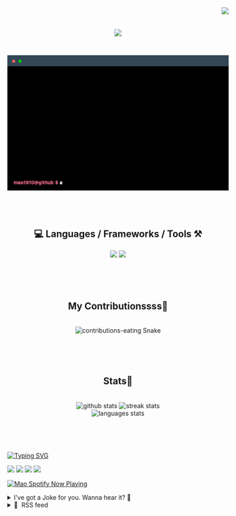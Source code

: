 <!-- TODO 
Update Socials
Update "Technologies"
Update Terminal
Update Top Languages (exclude forked repositories)
-->

<!-- VISITOR BADGE -->
<!-- https://github.com/hehuapei/visitor-badge -->

<img align="right" src="https://visitor-badge.laobi.icu/badge?page_id=mao1910.mao1910&left_color=%2379DAF9&right_color=%23FE6E96" />


<!-- TYPING SVG -->
<!-- https://github.com/DenverCoder1/readme-typing-svg -->

<h1 align="center">
    <img src="https://readme-typing-svg.herokuapp.com/?font=Righteous&size=35&center=true&vCenter=true&width=500&height=70&color=FE6E96&font=poppins&duration=5000&lines=Hi+There!+👋;+I'm+Mao!;" />
</h1>

<br/>


<!-- ABOUT ME TERMINAL -->
<div align="center">
<img src="/assets/terminal-5.gif?raw=true" alt="Terminal"/>
</div>
<br/><br/><br/>


<!-- TECHNOLOGIES LOGOS -->
<!-- https://github.com/tandpfun/skill-icons -->

<h2 align="center">💻 Languages / Frameworks / Tools ⚒️</h2>
<div align="center">
    <img src="https://skillicons.dev/icons?i=javascript,typescript,angular,react,html,css,scss,bootstrap,cs,java,spring" />
    <img src="https://skillicons.dev/icons?i=flutter,firebase,supabase,mysql,git,github,gitlab,vscode,idea,maven,figma" />
</div>

<br/><br/><br/>


<!-- CONTRIBUTIONS SNAKE GAME -->
<!-- https://github.com/Platane/snk -->

<div align="center">
  <h2> My Contributionssss🐍 </h2>
  <br>
  <img alt="contributions-eating Snake" src="https://raw.githubusercontent.com/mao1910/mao1910/output/github-contribution-grid-snake.svg" />

  <!-- Four lines below suggested by Planate for Dark mode-->
  <picture>
  <source media="(prefers-color-scheme: dark)" srcset="github-snake-dark.svg" />
  <source media="(prefers-color-scheme: light)" srcset="github-snake.svg" />
  </picture>
  
  <br/><br/><br/>
</div>


<!-- GITHUB STATS -->
<!-- https://github.com/DenverCoder1/github-readme-streak-stats --> <!--  My Vercel -->
<!-- https://github.com/anuraghazra/github-readme-stats --> <!--  My  Vercel -->

<h2 align="center"> Stats📝 </h2>
  <br>
<div align=center>
  <img width=429 src="https://github-readme-stats-mao1910.vercel.app/api?username=mao1910&count_private=true&show_icons=true&theme=dracula&rank_icon=github&hide=contribs&border_radius=10&border_color=79DAF9" alt="github stats"/>
  <img width=396 src="https://github-readme-streak-stats-2235.vercel.app?user=mao1910&count_private=true&theme=dracula&currStreakNum=79DAF9&currStreakLabel=FE6E96&border_radius=10&border=79DAF9" alt="streak stats"/>
  <br/>
  <img src="https://github-readme-stats-mao1910.vercel.app/api/top-langs/?username=mao1910&layout=compact&theme=dracula&border_radius=10&size_weight=0.5&count_weight=0.5&border_color=79DAF9" alt="languages stats" />
</div>

<br/><br/><br/>


<!-- FOOTER -->
<!-- https://github.com/DenverCoder1/readme-typing-svg -->
<!-- https://readme-typing-svg.demolab.com/demo/ -->

<a href="https://git.io/typing-svg"><img src="https://readme-typing-svg.demolab.com?font=Poppins&pause=1000&color=FE6E96&width=535&lines=Thanks+for+dropping+by!;Feel+free+to+check+any+of+the+Socials+below+%F0%9F%91%87;Or+the+Joke+Of+The+Day+if+you're+down+for+a+giggle+%F0%9F%98%9D;Hope+to+see+you+again+%F0%9F%91%8A;Uh%3F+You're+still+here%3F;Well...+I'm+running+out+of+things+to+say...;Tell+you+what%2C+due+to+your+effort+and+perseverance%2C;I+shall+present+you+with+a+short+poem%3A;%22To+code%2C+or+not+to+code%2C+that+is+the+question%3A;Whether+'tis+nobler+in+the+IDE+to+debug;The+errors+and+issues+of+outrageous+software%2C;Or+to+take+up+the+keyboard+against+a+sea+of+bugs;And+by+coding%2C+end+them.%22;by+William+Shakespeare%2C+probably.+;Pretty+sure+that's+Hamlet's.;Alrighty%2C+this+has+been+fun.;But+I'll+restart+the+loop+now...+see+ya+soon!" alt="Typing SVG" /></a>


<!--  SOCIAL NETWORKS -->
<!-- https://github.com/alexandresanlim/Badges4-README.md-Profile -->

  <div> 
    <a href="https://www.deviantart.com/madeinkobaia/art/my-profile-is-under-construction-265626465" target="_blank"><img src="https://img.shields.io/badge/-LinkedIn-%230077B5?style=for-the-badge&logo=linkedin&logoColor=white" target="_blank"></a> <!-- ADD LINKEDIN PROFILE -->
    <a href = "https://www.nicepng.com/ourpic/u2q8o0t4t4r5o0r5_website-under-construction-png-graphic-transparent-website-under/"><img src="https://img.shields.io/badge/Portfolio-4285F4?style=for-the-badge&logo=Google-chrome&logoColor=white" target="_blank"></a> <!-- ADD PORTFOLIO WEBSITE -->
    <a href="https://discord.gg" target="_blank"><img src="https://img.shields.io/badge/Discord-7289DA?style=for-the-badge&logo=discord&logoColor=white" target="_blank"></a> <!-- ADD DISCORD --> <!-- User or Server? -->
    <a href = "mailto:mao1910dev@gmail.com"><img src="https://img.shields.io/badge/Gmail-D14836?style=for-the-badge&logo=gmail&logoColor=white" target="_blank"></a>
  </div>


<!-- SPOTIFY PLAYING-->
<!-- https://github.com/novatorem/novatorem --> <!-- My Vercel -->

[<img width=438px src="https://spotify-now-playing-git-main-mao1910.vercel.app//api/spotify/?border_color=FE6E96" alt="Mao Spotify Now Playing" />](https://open.spotify.com/user/31542et242zglhf42ydrtqgvuvde)


<!-- JOKE OF THE DAY -->
<!-- https://github.com/ABSphreak/readme-jokes --> <!-- My Vercel -->

<details>
<summary>I've got a Joke for you. Wanna hear it? 🙈</summary>

<br/>

 <tr>
 <td style="padding-top:4px"><img src = "https://readme-jokes-git-master-mao1910.vercel.app/api?&theme=dracula"></td>
 </tr>

</details>


<!-- RSS FEED -->
<!-- https://github.com/gautamkrishnar/blog-post-workflow -->

<details>
<summary>📕 &nbsp;RSS feed</summary>

<br/>


<!-- BLOG-POST-LIST:START -->
 #### - [Want to Master BEM CSS Like a Pro? Check out this Ultimate Guide!](https://dev.to/jaimaldullat/want-to-master-bem-css-like-a-pro-check-out-this-ultimate-guide-1nj0) 
 <details><summary>Article</summary> <p>Ever felt lost in a maze of CSS classes, unsure of where one style ends and another begins? You’re not alone. Many developers have faced the daunting task of untangling CSS, only to wish for a magic spell to make everything orderly.</p>

<p><strong>Enter BEM:</strong> the spellbook for writing cleaner, more readable class names in HTML and CSS. It’s not just a methodology; it’s a mindset shift. Dive in, and discover how BEM can transform chaos into clarity, and make your next project a breeze.</p>

<blockquote>
<p>“In the world of CSS, design is an art, but naming conventions? That’s pure science.”</p>
</blockquote>




<h2>
  
  
  What is BEM?
</h2>

<p>BEM stands for <strong><em>Block</em></strong>, <strong><em>Element</em></strong>, <strong><em>Modifier</em></strong>. It’s a naming convention for writing cleaner and more readable class names in HTML and CSS. The main idea behind BEM is to divide the user interface into independent blocks, making it easier to maintain and scale your code.</p>

<ul>
<li>
<strong>Block</strong>: A standalone entity that is meaningful on its own. E.g., <code>header</code>, <code>container</code>, <code>menu</code>.</li>
<li>
<strong>Element</strong>: A part of a block that has no standalone meaning and is semantically tied to its block. E.g., <code>menu__item</code>, <code>header__logo</code>.</li>
<li>
<strong>Modifier</strong>: A flag on a block or element used to change appearance or behaviour. E.g., <code>button--large</code>, <code>menu__item--active</code>.</li>
</ul>




<h2>
  
  
  Why Use BEM?
</h2>

<ol>
<li>
<strong>Modularity</strong>: BEM promotes the creation of independent blocks, making it easier to reuse code across different parts of your project or even different projects.</li>
<li>
<strong>Clarity</strong>: With BEM, developers can easily discern the relationship between the HTML and CSS, reducing the learning curve for team members.</li>
<li>
<strong>Avoids specificity wars</strong>: Since BEM avoids nesting and relies on class names, you won’t find yourself battling with overly specific selectors.</li>
</ol>




<h2>
  
  
  How to Implement BEM
</h2>

<ol>
<li>
<strong>Start with Blocks</strong>: Identify standalone entities in your design. These will be your blocks. For example, a navigation bar can be a block named <code>nav</code>.</li>
<li>
<strong>Identify Elements</strong>: Look within your blocks to find elements. Using our nav example, individual links would be elements. They can be named <code>nav__item</code>.</li>
<li>
<strong>Add Modifiers as Needed</strong>: If you have variations of a block or element, use a modifier. For instance, if one of the navigation links is the current page and you want to style it differently, you could use a modifier like <code>nav__item--active</code>.</li>
</ol>




<h2>
  
  
  BEM in Practice
</h2>

<p>Here’s a simple example to illustrate BEM:</p>

<p><strong>File: <code>index.html</code></strong><br>
</p>

<div class="highlight js-code-highlight">
<pre class="highlight html"><code><span class="c">&lt;!-- Block --&gt;</span>
<span class="nt">&lt;nav</span> <span class="na">class=</span><span class="s">"nav"</span><span class="nt">&gt;</span>

  <span class="c">&lt;!-- Element --&gt;</span>
  <span class="nt">&lt;a</span> <span class="na">href=</span><span class="s">"#"</span> <span class="na">class=</span><span class="s">"nav__item"</span><span class="nt">&gt;</span>Home<span class="nt">&lt;/a&gt;</span>

  <span class="c">&lt;!-- Element with Modifier --&gt;</span>
  <span class="nt">&lt;a</span> <span class="na">href=</span><span class="s">"#"</span> <span class="na">class=</span><span class="s">"nav__item nav__item--active"</span><span class="nt">&gt;</span>About<span class="nt">&lt;/a&gt;</span>

  <span class="nt">&lt;a</span> <span class="na">href=</span><span class="s">"#"</span> <span class="na">class=</span><span class="s">"nav__item"</span><span class="nt">&gt;</span>Contact<span class="nt">&lt;/a&gt;</span>
<span class="nt">&lt;/nav&gt;</span>
</code></pre>

</div>



<ul>
<li>
<strong>Block (<code>&lt;nav class="nav"&gt;</code>)</strong>: This is the main container or parent component, which in this case is a navigation bar. It's given the class name <code>nav</code>, representing the block in BEM.</li>
<li>
<strong>Element (<code>&lt;a href="#" class="nav__item"&gt;</code>)</strong>: These are the individual links within the navigation bar. They are given the class name <code>nav__item</code>, where nav is the block name and item is the element name. The double underscores (__) indicate that item is an element of the nav block.</li>
<li>
<strong>Element with Modifier (<code>&lt;a href="#" class="nav__item nav__item--active"&gt;</code>)</strong>: This is also an individual link but with an additional class <code>nav__item--active</code>. The double hyphens (--) indicate a modifier. This modifier represents a variation of the <code>nav__item</code> element, which in this case is an active or currently selected link.</li>
</ul>

<p><strong>File: <code>style.css</code></strong><br>
</p>

<div class="highlight js-code-highlight">
<pre class="highlight css"><code><span class="c">/* Block */</span>
<span class="nc">.nav</span> <span class="p">{</span>
  <span class="nl">background-color</span><span class="p">:</span> <span class="m">#333</span><span class="p">;</span>
  <span class="nl">padding</span><span class="p">:</span> <span class="m">1rem</span><span class="p">;</span>
<span class="p">}</span>

<span class="c">/* Element */</span>
<span class="nc">.nav__item</span> <span class="p">{</span>
  <span class="nl">color</span><span class="p">:</span> <span class="no">white</span><span class="p">;</span>
  <span class="nl">text-decoration</span><span class="p">:</span> <span class="nb">none</span><span class="p">;</span>
  <span class="nl">margin-right</span><span class="p">:</span> <span class="m">1rem</span><span class="p">;</span>
<span class="p">}</span>

<span class="c">/* Modifier */</span>
<span class="nc">.nav__item--active</span> <span class="p">{</span>
  <span class="nl">font-weight</span><span class="p">:</span> <span class="nb">bold</span><span class="p">;</span>
<span class="p">}</span>
</code></pre>

</div>



<ul>
<li>
<strong>Block (<code>.nav</code>)</strong>: This CSS rule targets the nav block. It sets a dark background color (#333) and a padding of 1rem around the navigation bar.</li>
<li>
<strong>Element (<code>.nav__item</code>)</strong>: This rule targets the nav__item elements, which are the individual links. It sets the text color to white, removes any underlines (text-decoration: none), and adds a margin to the right of each link (margin-right: 1rem).</li>
<li>
<strong>Modifier (<code>.nav__item--active</code>)</strong>: This rule targets the nav__item element with the --active modifier. It makes the font weight bold, indicating that this particular link is the active or currently selected link.</li>
</ul>




<h2>
  
  
  Tips for Using BEM
</h2>

<ol>
<li>
<strong>Stay Consistent</strong>: Once you decide to use BEM, stick to its conventions throughout your project.</li>
<li>
<strong>Avoid Deep Nesting</strong>: The beauty of BEM is its flat structure. Avoid the temptation to nest elements within elements.</li>
<li>
<strong>Use Tools</strong>: There are pre-processors like SASS and LESS that can make working with BEM even more efficient.</li>
</ol>




<h2>
  
  
  Conclusion
</h2>

<p>BEM is a powerful methodology that can bring clarity, consistency, and modularity to your CSS. While it might seem verbose at first, the benefits in terms of maintainability and scalability are immense. Give BEM a try in your next project and experience the difference for yourself!</p>

<p><strong>🔥 Wait! 🔥</strong><br>
Craving more insights like these? 🧠 <strong>Follow me</strong> and fuel that curiosity. And if this lit a spark? 👏 <strong>Like</strong> to keep the flame alive!</p>

 </details> 
 <hr /> 

 #### - [How to Boost Your App's User Productivity](https://dev.to/intesar/how-to-boost-your-apps-user-productivity-1all) 
 <details><summary>Article</summary> <p>When you think about User Productivity, what comes to mind?</p>

<p>If you said “a user/customer’s efficiency when using a software”, you’re on the right track.</p>

<p>User productivity is a measure of how efficiently a user or customer can accomplish their tasks and achieve their goals when using a software application.</p>

<p>In today's digital world, the efficiency and effectiveness with which users can navigate and interact with software are key determinants of overall user satisfaction, customer loyalty, and the success of an application.</p>

<p>You can ensure high user productivity by improving four key features of an application system:</p>

<p>App Performance: App performance encompasses the overall efficiency and responsiveness of an application. It includes factors like processing time, data retrieval speed, and the time it takes to send responses to the user. Applications with excellent performance not only respond quickly to user requests but also deliver a seamless and satisfying user experience, keeping users engaged and satisfied.<br>
Ease of access: A user-friendly interface and intuitive navigation contribute to ease of access. If it takes users too much time or effort to perform desired actions within the application, their productivity and efficiency will decrease, which can lead to user frustration and dissatisfaction.<br>
Error Handling: Error handling involves both the frequency of disruptions users encounter and the ability of the development team to patch and resolve these errors. A smooth and reliable application experience, with minimal errors, is crucial for maintaining user productivity and overall satisfaction.<br>
Availability of data: The availability of necessary data is essential for user productivity. Users must have easy access to the data they require to complete their tasks. Moreover, comprehensive documentation can help users navigate the application and make the most of its features, preventing productivity bottlenecks.<br>
To move users along a workflow (from start to finish in their journey within an application), you may optimize an application to provide high performance in all 4 of these aspects. Neglecting any one of them can result in diminished user productivity and potential dissatisfaction.</p>

<p>It's important to note that small improvements or declines in these key features can have a substantial impact.</p>

<p>For instance, a slight delay in action and reaction can reduce customer satisfaction by as much as 12% and may lead to a 19% drop in website traffic. If a user encounters two or more errors during their interaction with an application, it could result in an increase in churn by up to 40%.</p>

<p>Before the widespread use of cloud-base technology, companies were comfortable staying within their own boundaries or areas of expertise, rather than collaborating or integrating their services.</p>

<p>Users had to switch between different applications to complete their tasks or projects because those applications were not working together or providing seamless integration between their products.</p>

<p>The connection between API performance and user productivity is clear. When APIs perform well, they contribute to a more responsive, reliable, and efficient application, which, in turn, enhances the user's ability to complete tasks and achieve their objectives.</p>

<p>High API performance minimizes delays, reduces the likelihood of errors, and provides a more seamless experience for users. This, in turn, can positively impact user satisfaction, customer loyalty, and the overall success of the application.</p>

<p>Conversely, poor API performance can lead to user frustration, disruptions in workflow, and decreased productivity. Users may experience delays, errors, and overall dissatisfaction, which can result in reduced customer retention and increased churn.</p>

<p>To test these APIs and optimize performance, PerfAI provides a platform to proactively help you deliver high performance. With its no-code AI platform, you can triple your revenue and cut churn/drop rates significantly. You can sign-up for free here: <a href="https://app.perfai.ai">https://app.perfai.ai</a></p>

<p>Original blog<br>
<a href="https://www.perfai.ai/blog/how-to-improve-your-apps-user-productivity">https://www.perfai.ai/blog/how-to-improve-your-apps-user-productivity</a></p>

 </details> 
 <hr /> 

 #### - [Moonly weekly progress update #66 - Upgraded Raffle Feature and Twitter Space Giveaway](https://dev.to/moonly/moonly-weekly-progress-update-66-upgraded-raffle-feature-and-twitter-space-giveaway-3epb) 
 <details><summary>Article</summary> <h2>
  
  
  Moonly weekly progress update #66 — Upgraded Raffle Feature and Twitter Space Giveaway
</h2>

<p><a href="https://res.cloudinary.com/practicaldev/image/fetch/s--tClLCqOG--/c_limit%2Cf_auto%2Cfl_progressive%2Cq_auto%2Cw_800/https://cdn-images-1.medium.com/max/3200/1%2ALu7028hRyJG52Ymjd-RrEA.png" class="article-body-image-wrapper"><img src="https://res.cloudinary.com/practicaldev/image/fetch/s--tClLCqOG--/c_limit%2Cf_auto%2Cfl_progressive%2Cq_auto%2Cw_800/https://cdn-images-1.medium.com/max/3200/1%2ALu7028hRyJG52Ymjd-RrEA.png" alt="" width="800" height="467"></a></p>

<p>How are you guys? 👋 Hope you are having a great day!</p>

<p>Worked on Twitter Spaces Giveaway app and new Raffle feature, again mostly done, but still need some testing and polishing.</p>

<p>Upgraded so many things, resolved some issues and overall we improved these features a lot!</p>

<p><strong>Weekly devs progress:</strong></p>

<ul>
<li><p>Deploy updated mints scraper to production</p></li>
<li><p>A 10M token scraping experiment has been done</p></li>
<li><p>Created a minimal wallet connect adapter for ETH and Polygon</p></li>
<li><p>Created a fix for locked NFTs with Staking V1</p></li>
<li><p>Fixed backpack wallet signing issue and showed modal every time</p></li>
</ul>

<p><strong>Karamendos WL Flow:</strong></p>

<ul>
<li><p>Merged the Karamendos flow service with staging</p></li>
<li><p>Merged the whitelist server with staging</p></li>
<li><p>Testing the WL Flow on a staging server</p></li>
<li><p>Testing the Wl Flow on different browsers and on mobile</p></li>
</ul>

<p><strong>Holder Verification Bot:</strong></p>

<ul>
<li><p>Refactored the Token and attribute collector class</p></li>
<li><p>Changed the flow of scraping Tokens</p></li>
<li><p>Included config for handling token scraper</p></li>
<li><p>Rebuild the batch algorithm to select the perfect NFTs for scraping their attributes and tokens</p></li>
<li><p>Introduced a new batcher that optimizes the batching functionality</p></li>
<li><p>Implemented a cache system to streamline the token scraping process</p></li>
<li><p>Added a check cycle functionality to keep track of NFTs over time</p></li>
<li><p>Fixed a hidden issue with the wallet checker</p></li>
</ul>

<p><strong>Raffle Feature and Twitter Space Giveaway:</strong></p>

<ul>
<li><p>Show an error when a user tries to access the admin page without wallet</p></li>
<li><p>Ability to buy multiple tickets at once</p></li>
<li><p>Hide the buy ticket button when the raffle is not active</p></li>
<li><p>Show the claimed button when the raffle prize is claimed</p></li>
<li><p>Fixed the raffle admin crashing with a specific wallet: the issue was with metadata</p></li>
<li><p>Automatically deliver the raffle prize</p></li>
<li><p>Option for admin to select one prize per ticket or for all</p></li>
<li><p>Manually compared all the files in in giveaway branch with staging &amp; merged the conflicts</p></li>
<li><p>Updated program data structure to adjust new requirements</p></li>
<li><p>Updated the client code to adjust the new changes on the program side</p></li>
<li><p>Fixed the broken token creation tool</p></li>
<li><p>Fixed bug with token transfer utility</p></li>
<li><p>Fixed bug about reward token — return tokens when removing reward token</p></li>
</ul>

<p>Upcoming NFT collections:</p>

<p><a href="https://moon.ly/nft/uessup">https://moon.ly/nft/uessup</a></p>

<p><a href="https://moon.ly/nft/karamendos">https://moon.ly/nft/karamendos</a></p>

<p><a href="https://moon.ly/nft/phantom-mages">https://moon.ly/nft/phantom-mages</a></p>

<p><a href="https://moon.ly/nft/oneplanet-game-pass-x-hantao">https://moon.ly/nft/oneplanet-game-pass-x-hantao</a></p>

<p>Minted projects worth mentioning:</p>

<p><a href="https://moon.ly/nft/solcasinoio">https://moon.ly/nft/solcasinoio</a></p>

<p><a href="https://moon.ly/nft/mad-lads">https://moon.ly/nft/mad-lads</a></p>

<p><a href="https://moon.ly/nft/the-heist">https://moon.ly/nft/the-heist</a></p>

<p><a href="https://moon.ly/nft/the-heist-orangutans">https://moon.ly/nft/the-heist-orangutans</a></p>

 </details> 
 <hr /> 

 #### - [Reference: CSS Units](https://dev.to/mshertzberg/reference-css-units-94a) 
 <details><summary>Article</summary> <div class="table-wrapper-paragraph"><table>
<thead>
<tr>
<th>Unit</th>
<th>Explanation and Usage</th>
<th>Equivalents</th>
<th>Common Usages</th>
<th>When to Use</th>
</tr>
</thead>
<tbody>
<tr>
<td><code>ch</code></td>
<td>Character Width: Relative to the width of the "0" (zero) character.</td>
<td>N/A</td>
<td>Monospaced fonts, grids</td>
<td>Best for consistent character-based spacing.</td>
</tr>
<tr>
<td><code>cm</code></td>
<td>Centimeters: Absolute physical unit (for print).</td>
<td>N/A</td>
<td>Print styles, physical sizing</td>
<td>Print styles or specific physical measurements.</td>
</tr>
<tr>
<td><code>dvh</code></td>
<td>Dynamic Viewport Height: Relative to a percentage of the current viewport's height.</td>
<td>N/A</td>
<td>Dynamic, responsive layouts</td>
<td>Ideal for elements that need to adapt to the viewport.</td>
</tr>
<tr>
<td><code>dvw</code></td>
<td>Dynamic Viewport Width: Relative to a percentage of the current viewport's width.</td>
<td>N/A</td>
<td>Dynamic, responsive layouts</td>
<td>Suitable for responsive components with dynamic sizing.</td>
</tr>
<tr>
<td><code>em</code></td>
<td>Relative to the font-size of its parent.</td>
<td>1em = 100% of parent's size</td>
<td>Text sizing, flexible layouts</td>
<td>Good for responsive typography and layout.</td>
</tr>
<tr>
<td><code>ex</code></td>
<td>x-height: Relative to the height of the font's lowercase "x."</td>
<td>N/A</td>
<td>Text-related spacing</td>
<td>Useful for aligning text elements.</td>
</tr>
<tr>
<td><code>in</code></td>
<td>Inches: Absolute physical unit (for print).</td>
<td>N/A</td>
<td>Print styles, physical sizing</td>
<td>Print styles or specific physical measurements.</td>
</tr>
<tr>
<td><code>lvh</code></td>
<td>Limited Viewport Height: Relative to a percentage of the viewport's height, but with limits.</td>
<td>N/A</td>
<td>Limited, responsive components</td>
<td>Useful for responsive elements within a defined range.</td>
</tr>
<tr>
<td><code>lvw</code></td>
<td>Limited Viewport Width: Relative to a percentage of the viewport's width, but with limits.</td>
<td>N/A</td>
<td>Limited, responsive components</td>
<td>Great for responsive elements within a specified width range.</td>
</tr>
<tr>
<td><code>mm</code></td>
<td>Millimeters: Absolute physical unit (for print).</td>
<td>N/A</td>
<td>Print styles, physical sizing</td>
<td>Print styles or specific physical measurements.</td>
</tr>
<tr>
<td><code>pc</code></td>
<td>Picas: Absolute physical unit (for print).</td>
<td>1pc = 12 points</td>
<td>Print styles, typography</td>
<td>Use for print styles or typography in print media.</td>
</tr>
<tr>
<td><code>pt</code></td>
<td>Points: Absolute physical unit (for print).</td>
<td>1pt = 1/72 of an inch</td>
<td>Print styles, typography</td>
<td>Use for print styles or typography in print media.</td>
</tr>
<tr>
<td><code>px</code></td>
<td>Pixel: A unit representing a single dot on a screen.</td>
<td>N/A</td>
<td>Text, borders, fixed layouts</td>
<td>Use for precise control or non-scalable elements.</td>
</tr>
<tr>
<td><code>Q</code></td>
<td>Quarter Millimeters: Absolute physical unit (for print).</td>
<td>1Q = 1/4 of a millimeter</td>
<td>Precise print layouts</td>
<td>Ideal for very fine-grained control in print styles.</td>
</tr>
<tr>
<td><code>rem</code></td>
<td>Relative to the font-size of the root (<code>&lt;html&gt;</code>) element.</td>
<td>1rem = 100% of root's size</td>
<td>Consistent, scalable layouts</td>
<td>Ideal for maintaining a consistent scaling factor.</td>
</tr>
<tr>
<td><code>svh</code></td>
<td>Scroll-Viewport Height: Relative to the viewport's height including the scrollable area.</td>
<td>N/A</td>
<td>Scrolling components</td>
<td>Suitable for scroll-dependent layouts.</td>
</tr>
<tr>
<td><code>svw</code></td>
<td>Scroll-Viewport Width: Relative to the viewport's width including the scrollable area.</td>
<td>N/A</td>
<td>Scrolling components</td>
<td>Great for elements that depend on the viewport plus scrollable area.</td>
</tr>
<tr>
<td><code>vi</code></td>
<td>Viewport-Percentage: A percentage of the initial containing block's size.</td>
<td>N/A</td>
<td>Legacy and special cases</td>
<td>Not commonly used in modern web design.</td>
</tr>
<tr>
<td><code>vh</code></td>
<td>Viewport Height: A percentage of the viewport's height.</td>
<td>1vh = 1% of viewport height</td>
<td>Full-page elements, headers</td>
<td>Use for responsive, full-height components.</td>
</tr>
<tr>
<td><code>vmax</code></td>
<td>Viewport Maximum: Based on the larger of width/height.</td>
<td>N/A</td>
<td>Responsive typography</td>
<td>Useful for flexible, large typography.</td>
</tr>
<tr>
<td><code>vmin</code></td>
<td>Viewport Minimum: Based on the smaller of width/height.</td>
<td>N/A</td>
<td>Scaling, aspect ratios</td>
<td>Maintain aspect ratios in responsive designs.</td>
</tr>
<tr>
<td><code>vw</code></td>
<td>Viewport Width: A percentage of the viewport's width.</td>
<td>1vw = 1% of viewport width</td>
<td>Sliders, responsive columns</td>
<td>Great for responsive, full-width components.</td>
</tr>
</tbody>
</table></div>

 </details> 
 <hr /> 

 #### - [GitHub Form Templates](https://dev.to/this-is-learning/github-form-templates-3n49) 
 <details><summary>Article</summary> <p>When you, as a contributor, want to create a new issue on GitHub, you're presented with a blank page and a text area to write your issue description.</p>

<p><a href="https://res.cloudinary.com/practicaldev/image/fetch/s--ZQSBgqqR--/c_limit%2Cf_auto%2Cfl_progressive%2Cq_auto%2Cw_800/https://dev-to-uploads.s3.amazonaws.com/uploads/articles/91etaqlj12573n9nxdu3.png" class="article-body-image-wrapper"><img src="https://res.cloudinary.com/practicaldev/image/fetch/s--ZQSBgqqR--/c_limit%2Cf_auto%2Cfl_progressive%2Cq_auto%2Cw_800/https://dev-to-uploads.s3.amazonaws.com/uploads/articles/91etaqlj12573n9nxdu3.png" alt="Empty issue" width="761" height="404"></a></p>

<p>If it's a feature request, you'd like to add all the relevant details and reasons why you think it's a good idea, to increase the chances of it being approved.</p>

<p>Speaking of nasty bugs, what you write in the issue body should hopefully be enough to let the maintainers understand what's going on and how to fix it and prevent similar issues in the future.</p>

<p>Everyone has their own way of writing issues and going in depth with details, which is great, but often times it's not the most efficient way.</p>

<p>In this 2 chapters series, we'll see how to use GitHub Issue Templates to help contributors write better issues.</p>

<p>You can find the full content in this video, or you can keep reading for Chapter 2.</p>

<p><iframe width="710" height="399" src="https://www.youtube.com/embed/hNs5Gg_fEEs">
</iframe>
</p>

<h2>
  
  
  Form Schema
</h2>

<p>The direct evolution of the markdown template is indeed the form schema. In short, it's a yaml file that describes the form fields and their properties.</p>

<p>The form what?</p>

<p>Yes, instead of letting the user create an issue on a blank page, or in the best case scenario, on a large text area prefilled with some text and comments, you can create an actual form like this one:</p>

<p><a href="https://res.cloudinary.com/practicaldev/image/fetch/s--lLzJp6FX--/c_limit%2Cf_auto%2Cfl_progressive%2Cq_auto%2Cw_800/https://dev-to-uploads.s3.amazonaws.com/uploads/articles/nuaivn3at0w0qnxjis5e.png" class="article-body-image-wrapper"><img src="https://res.cloudinary.com/practicaldev/image/fetch/s--lLzJp6FX--/c_limit%2Cf_auto%2Cfl_progressive%2Cq_auto%2Cw_800/https://dev-to-uploads.s3.amazonaws.com/uploads/articles/nuaivn3at0w0qnxjis5e.png" alt="Form Template" width="800" height="849"></a></p>

<p>What can we see here? There are many types of fields, like text, dropdowns and checkboxes, and each of them can have a label and description.</p>

<p>Some fields are required while some are optional and there are also some text separators to group fields together.</p>

<h3>
  
  
  How to set up a form
</h3>

<p>Similarly to the markdown template I've talked about in the <a href="https://leonardomontini.dev/github-issue-markdown-template">previous article</a>, form templates are also stored in the <code>.github/ISSUE_TEMPLATE</code> folder of your repository, but instead of creating a markdown file, you need to create a yaml file.</p>

<p>Before defining the form, you can set up some extra fields to define your template, that are, for example:<br>
</p>

<div class="highlight js-code-highlight">
<pre class="highlight yaml"><code><span class="na">name</span><span class="pi">:</span> <span class="s">Bug Report</span>
<span class="na">description</span><span class="pi">:</span> <span class="s">Report a bug</span>
<span class="na">labels</span><span class="pi">:</span> <span class="pi">[</span><span class="s1">'</span><span class="s">bug'</span><span class="pi">]</span>
<span class="na">assignees</span><span class="pi">:</span> <span class="pi">[</span><span class="s1">'</span><span class="s">Balastrong'</span><span class="pi">]</span>
<span class="na">title</span><span class="pi">:</span> <span class="s1">'</span><span class="s">[BUG]</span><span class="nv"> </span><span class="s">'</span>
</code></pre>

</div>


<p>This setup lets you define the name and description that will be shown in the template selection page, the labels and assignees that will be automatically added to the issue and the title that will be prefilled in the issue title field, which is usually a prefix like <code>[BUG]</code> or <code>[FEATURE]</code>.</p>

<p>Right after this block, on the same file, you can start defining the fields of the form inside the <code>body</code> key, like this:<br>
</p>
<div class="highlight js-code-highlight">
<pre class="highlight yaml"><code><span class="na">body</span><span class="pi">:</span>
  <span class="pi">-</span> <span class="na">type</span><span class="pi">:</span> <span class="s">markdown</span>
    <span class="na">attributes</span><span class="pi">:</span>
      <span class="na">value</span><span class="pi">:</span> <span class="pi">|</span>
        <span class="s">Please fill out the sections below to help everyone identify and fix the bug</span>
  <span class="pi">-</span> <span class="na">type</span><span class="pi">:</span> <span class="s">textarea</span>
    <span class="na">id</span><span class="pi">:</span> <span class="s">description</span>
    <span class="na">attributes</span><span class="pi">:</span>
      <span class="na">label</span><span class="pi">:</span> <span class="s">Describe your issue</span>
      <span class="na">placeholder</span><span class="pi">:</span> <span class="s">When I click here this happens</span>
    <span class="na">validations</span><span class="pi">:</span>
      <span class="na">required</span><span class="pi">:</span> <span class="no">true</span>
  <span class="pi">-</span> <span class="na">type</span><span class="pi">:</span> <span class="s">checkboxes</span>
    <span class="na">id</span><span class="pi">:</span> <span class="s">checks</span>
    <span class="na">attributes</span><span class="pi">:</span>
      <span class="na">label</span><span class="pi">:</span> <span class="s">Extra fields</span>
      <span class="na">options</span><span class="pi">:</span>
        <span class="pi">-</span> <span class="na">label</span><span class="pi">:</span> <span class="s">I have used the search function to check if an issue already exists</span>
          <span class="na">required</span><span class="pi">:</span> <span class="no">true</span>
        <span class="pi">-</span> <span class="na">label</span><span class="pi">:</span> <span class="s">I'd like to work on this issue</span>
  <span class="pi">-</span> <span class="na">type</span><span class="pi">:</span> <span class="s">markdown</span>
    <span class="na">attributes</span><span class="pi">:</span>
      <span class="na">value</span><span class="pi">:</span> <span class="pi">|</span>
        <span class="s">Thanks for reporting this issue! We will get back to you as soon as possible.</span>
</code></pre>

</div>


<p>You can find the full reference in the <a href="https://docs.github.com/en/communities/using-templates-to-encourage-useful-issues-and-pull-requests/syntax-for-githubs-form-schema#keys">official docs</a>.</p>
<h2>
  
  
  External Links
</h2>

<p>Sometimes when a user is going to create an issue, you actually want them first to read some documentation or directly redirect them to a more appropriate place, for example a discord server or stackoverflow for asking questions.</p>

<p>The external links feature lets you do exactly that, by adding a list of links to the template.</p>

<p><a href="https://res.cloudinary.com/practicaldev/image/fetch/s--VSH8VqiS--/c_limit%2Cf_auto%2Cfl_progressive%2Cq_auto%2Cw_800/https://dev-to-uploads.s3.amazonaws.com/uploads/articles/m7y9k9twxsknys1ytl3d.png" class="article-body-image-wrapper"><img src="https://res.cloudinary.com/practicaldev/image/fetch/s--VSH8VqiS--/c_limit%2Cf_auto%2Cfl_progressive%2Cq_auto%2Cw_800/https://dev-to-uploads.s3.amazonaws.com/uploads/articles/m7y9k9twxsknys1ytl3d.png" alt="External links" width="756" height="373"></a></p>

<p>In this case, right below Bug Report and New Feature I linked Discord for generic questions and the CONTRIBUTING.md file on my repository where there's a specific section addressing the most common issue that is setting up the login on local development.</p>
<h3>
  
  
  How to set up external links
</h3>

<p>Not really a surprise (thanks for the consistency GitHub), external links are also stored in the <code>.github/ISSUE_TEMPLATE</code> folder of your repository, this time in a specific file called <code>config.yml</code>.</p>

<p>The content to render what you can see in the image above is:<br>
</p>
<div class="highlight js-code-highlight">
<pre class="highlight yaml"><code><span class="na">blank_issues_enabled</span><span class="pi">:</span> <span class="no">true</span>
<span class="na">contact_links</span><span class="pi">:</span>
  <span class="pi">-</span> <span class="na">name</span><span class="pi">:</span> <span class="s">Questions</span>
    <span class="na">url</span><span class="pi">:</span> <span class="s">https://discord.gg/5CceB5Y6Zt</span>
    <span class="na">about</span><span class="pi">:</span> <span class="s">You can join the discussions on Discord.</span>
  <span class="pi">-</span> <span class="na">name</span><span class="pi">:</span> <span class="s">Login does not work</span>
    <span class="na">url</span><span class="pi">:</span> <span class="s">https://github.com/Balastrong/github-stats/blob/main/CONTRIBUTING.md</span>
    <span class="na">about</span><span class="pi">:</span> <span class="s">Before opening a new issue, please make sure to read CONTRIBUTING.md</span>
</code></pre>

</div>


<p>As you can see here, all links are an array under the <code>contact_links</code> key, and each link has a name, url and about field.</p>

<p>You can also notice that I set <code>blank_issues_enabled</code> to true, which means that the user can still create a blank issue, without using any template. This isn't a security block but only enables a text right below the templates block saying <em>"Don’t see your issue here? Open a blank issue."</em></p>

<p>In any case, nothing stops the user from creating a blank issue by manually going on <code>https://github.com/[Account]/[Repo]/issues/new</code> even if there are templates.</p>
<h2>
  
  
  Conclusion
</h2>

<p>In this article we've seen how to use GitHub Issue Form Templates to help contributors write better issues and this closes this short two-chapter series about on GitHub Issues.</p>

<p>Did you know that you can also create issues directly from Visual Studio Code? I talk about that in this article: </p>


<div class="ltag__link">
  <a href="/this-is-learning" class="ltag__link__link">
    <div class="ltag__link__org__pic">
      <img src="https://res.cloudinary.com/practicaldev/image/fetch/s--Ba6C0swq--/c_limit%2Cf_auto%2Cfl_progressive%2Cq_auto%2Cw_800/https://res.cloudinary.com/practicaldev/image/fetch/s--TcsNlUvs--/c_fill%2Cf_auto%2Cfl_progressive%2Ch_150%2Cq_auto%2Cw_150/https://dev-to-uploads.s3.amazonaws.com/uploads/organization/profile_image/3314/dc73eb74-08f9-4592-b599-c08f2bb14b4d.png" alt="This is Learning" width="150" height="150">
      <div class="ltag__link__user__pic">
        <img src="https://res.cloudinary.com/practicaldev/image/fetch/s--FDWcoBBp--/c_limit%2Cf_auto%2Cfl_progressive%2Cq_auto%2Cw_800/https://res.cloudinary.com/practicaldev/image/fetch/s--3PPW_Ubo--/c_fill%2Cf_auto%2Cfl_progressive%2Ch_150%2Cq_auto%2Cw_150/https://dev-to-uploads.s3.amazonaws.com/uploads/user/profile_image/879086/c23e7353-0873-45cc-a4fb-9bce7de113d5.jpg" alt="" width="150" height="150">
      </div>
    </div>
  </a>
  <a href="/this-is-learning/manage-github-issues-from-visual-studio-code-3pop" class="ltag__link__link">
    <div class="ltag__link__content">
      <h2>Manage GitHub Issues from Visual Studio Code</h2>
      <h3>Leonardo Montini for This is Learning ・ Apr 3</h3>
      <div class="ltag__link__taglist">
        <span class="ltag__link__tag">#github</span>
        <span class="ltag__link__tag">#vscode</span>
        <span class="ltag__link__tag">#codenewbie</span>
        <span class="ltag__link__tag">#tutorial</span>
      </div>
    </div>
  </a>
</div>






<p>Thanks for reading this article, I hope you found it interesting!</p>

<p>I recently launched my Discord server to talk about Open Source and Web Development, feel free to join: <a href="https://discord.gg/bqwyEa6We6">https://discord.gg/bqwyEa6We6</a></p>

<p>Do you like my content? You might consider subscribing to my YouTube channel! It means a lot to me ❤️<br>
You can find it here:<br>
<a href="https://www.youtube.com/c/@DevLeonardo?sub_confirmation=1"><img src="https://res.cloudinary.com/practicaldev/image/fetch/s--BHGsAAIm--/c_limit%2Cf_auto%2Cfl_progressive%2Cq_auto%2Cw_800/https://img.shields.io/badge/YouTube:%2520Dev%2520Leonardo-FF0000%3Fstyle%3Dfor-the-badge%26logo%3Dyoutube%26logoColor%3Dwhite" alt="YouTube" width="219" height="28"></a></p>

<p>Feel free to follow me to get notified when new articles are out ;)<br>
</p>
<div class="ltag__user ltag__user__id__879086">
    <a href="/balastrong" class="ltag__user__link profile-image-link">
      <div class="ltag__user__pic">
        <img src="https://res.cloudinary.com/practicaldev/image/fetch/s--FDWcoBBp--/c_limit%2Cf_auto%2Cfl_progressive%2Cq_auto%2Cw_800/https://res.cloudinary.com/practicaldev/image/fetch/s--3PPW_Ubo--/c_fill%2Cf_auto%2Cfl_progressive%2Ch_150%2Cq_auto%2Cw_150/https://dev-to-uploads.s3.amazonaws.com/uploads/user/profile_image/879086/c23e7353-0873-45cc-a4fb-9bce7de113d5.jpg" alt="balastrong image">
      </div>
    </a>
  <div class="ltag__user__content">
    <h2>
<a class="ltag__user__link" href="/balastrong">Leonardo Montini</a>Follow
</h2>
    <div class="ltag__user__summary">
      <a class="ltag__user__link" href="/balastrong">Awarded GitHub Star in 2023 ⭐️ I talk about Open Source, GitHub, and Web Development. 
I also run a YouTube channel called DevLeonardo, see you there!</a>
    </div>
  </div>
</div>


 </details> 
 <hr /> 
<!-- BLOG-POST-LIST:END -->
</table>
</details>


<!-- TODO
Change the 3stats boxes around, possibly two on top and one on bottom
Fix RSSfeed
Fix Spotify Playlists
Fix Socials [Portfolio, Discord, Linkedin]
In the future, add Public Repositories of Selected Projects
-->
